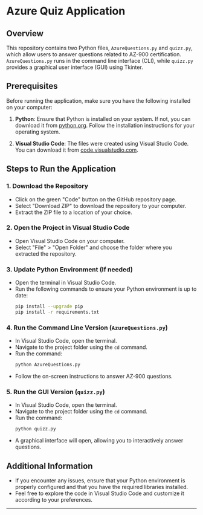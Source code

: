 # Azure Quiz Application

## Overview
This repository contains two Python files, `AzureQuestions.py` and `quizz.py`, which allow users to answer questions related to AZ-900 certification. `AzureQuestions.py` runs in the command line interface (CLI), while `quizz.py` provides a graphical user interface (GUI) using Tkinter.

## Prerequisites
Before running the application, make sure you have the following installed on your computer:

1. **Python**: Ensure that Python is installed on your system. If not, you can download it from [python.org](https://www.python.org/downloads/). Follow the installation instructions for your operating system.

2. **Visual Studio Code**: The files were created using Visual Studio Code. You can download it from [code.visualstudio.com](https://code.visualstudio.com/download).

## Steps to Run the Application

### 1. Download the Repository
   - Click on the green "Code" button on the GitHub repository page.
   - Select "Download ZIP" to download the repository to your computer.
   - Extract the ZIP file to a location of your choice.

### 2. Open the Project in Visual Studio Code
   - Open Visual Studio Code on your computer.
   - Select "File" > "Open Folder" and choose the folder where you extracted the repository.

### 3. Update Python Environment (If needed)
   - Open the terminal in Visual Studio Code.
   - Run the following commands to ensure your Python environment is up to date:
     ```bash
     pip install --upgrade pip
     pip install -r requirements.txt
     ```

### 4. Run the Command Line Version (`AzureQuestions.py`)
   - In Visual Studio Code, open the terminal.
   - Navigate to the project folder using the `cd` command.
   - Run the command:
     ```bash
     python AzureQuestions.py
     ```
   - Follow the on-screen instructions to answer AZ-900 questions.

### 5. Run the GUI Version (`quizz.py`)
   - In Visual Studio Code, open the terminal.
   - Navigate to the project folder using the `cd` command.
   - Run the command:
     ```bash
     python quizz.py
     ```
   - A graphical interface will open, allowing you to interactively answer questions.

## Additional Information
- If you encounter any issues, ensure that your Python environment is properly configured and that you have the required libraries installed.
- Feel free to explore the code in Visual Studio Code and customize it according to your preferences.

---
